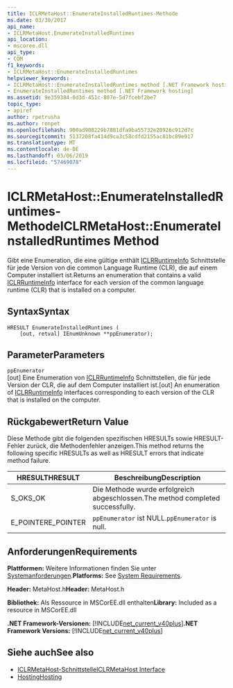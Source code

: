 ```yaml
---
title: ICLRMetaHost::EnumerateInstalledRuntimes-Methode
ms.date: 03/30/2017
api_name:
- ICLRMetaHost.EnumerateInstalledRuntimes
api_location:
- mscoree.dll
api_type:
- COM
f1_keywords:
- ICLRMetaHost::EnumerateInstalledRuntimes
helpviewer_keywords:
- ICLRMetaHost::EnumerateInstalledRuntimes method [.NET Framework hosting]
- EnumerateInstalledRuntimes method [.NET Framework hosting]
ms.assetid: 9e359384-0d3d-451c-807e-5d7fcebf2be7
topic_type:
- apiref
author: rpetrusha
ms.author: ronpet
ms.openlocfilehash: 900ad908229b7881dfa9ba55732e20926c912d7c
ms.sourcegitcommit: 5137208fa414d9ca3c58cdfd2155ac81bc89e917
ms.translationtype: MT
ms.contentlocale: de-DE
ms.lasthandoff: 03/06/2019
ms.locfileid: "57469078"
---
```

# <a name="iclrmetahostenumerateinstalledruntimes-method"></a><span data-ttu-id="bf544-102">ICLRMetaHost::EnumerateInstalledRuntimes-Methode</span><span class="sxs-lookup"><span data-stu-id="bf544-102">ICLRMetaHost::EnumerateInstalledRuntimes Method</span></span>
<span data-ttu-id="bf544-103">Gibt eine Enumeration, die eine gültige enthält [ICLRRuntimeInfo](../../../../docs/framework/unmanaged-api/hosting/iclrruntimeinfo-interface.md) Schnittstelle für jede Version von die common Language Runtime (CLR), die auf einem Computer installiert ist.</span><span class="sxs-lookup"><span data-stu-id="bf544-103">Returns an enumeration that contains a valid [ICLRRuntimeInfo](../../../../docs/framework/unmanaged-api/hosting/iclrruntimeinfo-interface.md) interface for each version of the common language runtime (CLR) that is installed on a computer.</span></span>  
  
## <a name="syntax"></a><span data-ttu-id="bf544-104">Syntax</span><span class="sxs-lookup"><span data-stu-id="bf544-104">Syntax</span></span>  
  
```  
HRESULT EnumerateInstalledRuntimes (  
    [out, retval] IEnumUnknown **ppEnumerator);  
```  
  
## <a name="parameters"></a><span data-ttu-id="bf544-105">Parameter</span><span class="sxs-lookup"><span data-stu-id="bf544-105">Parameters</span></span>  
 `ppEnumerator`  
 <span data-ttu-id="bf544-106">[out] Eine Enumeration von [ICLRRuntimeInfo](../../../../docs/framework/unmanaged-api/hosting/iclrruntimeinfo-interface.md) Schnittstellen, die für jede Version der CLR, die auf dem Computer installiert ist.</span><span class="sxs-lookup"><span data-stu-id="bf544-106">[out] An enumeration of [ICLRRuntimeInfo](../../../../docs/framework/unmanaged-api/hosting/iclrruntimeinfo-interface.md) interfaces corresponding to each version of the CLR that is installed on the computer.</span></span>  
  
## <a name="return-value"></a><span data-ttu-id="bf544-107">Rückgabewert</span><span class="sxs-lookup"><span data-stu-id="bf544-107">Return Value</span></span>  
 <span data-ttu-id="bf544-108">Diese Methode gibt die folgenden spezifischen HRESULTs sowie HRESULT-Fehler zurück, die Methodenfehler anzeigen.</span><span class="sxs-lookup"><span data-stu-id="bf544-108">This method returns the following specific HRESULTs as well as HRESULT errors that indicate method failure.</span></span>  
  
|<span data-ttu-id="bf544-109">HRESULT</span><span class="sxs-lookup"><span data-stu-id="bf544-109">HRESULT</span></span>|<span data-ttu-id="bf544-110">Beschreibung</span><span class="sxs-lookup"><span data-stu-id="bf544-110">Description</span></span>|  
|-------------|-----------------|  
|<span data-ttu-id="bf544-111">S_OK</span><span class="sxs-lookup"><span data-stu-id="bf544-111">S_OK</span></span>|<span data-ttu-id="bf544-112">Die Methode wurde erfolgreich abgeschlossen.</span><span class="sxs-lookup"><span data-stu-id="bf544-112">The method completed successfully.</span></span>|  
|<span data-ttu-id="bf544-113">E_POINTER</span><span class="sxs-lookup"><span data-stu-id="bf544-113">E_POINTER</span></span>|<span data-ttu-id="bf544-114">`ppEnumerator` ist NULL.</span><span class="sxs-lookup"><span data-stu-id="bf544-114">`ppEnumerator` is null.</span></span>|  
  
## <a name="requirements"></a><span data-ttu-id="bf544-115">Anforderungen</span><span class="sxs-lookup"><span data-stu-id="bf544-115">Requirements</span></span>  
 <span data-ttu-id="bf544-116">**Plattformen:** Weitere Informationen finden Sie unter [Systemanforderungen](../../../../docs/framework/get-started/system-requirements.md).</span><span class="sxs-lookup"><span data-stu-id="bf544-116">**Platforms:** See [System Requirements](../../../../docs/framework/get-started/system-requirements.md).</span></span>  
  
 <span data-ttu-id="bf544-117">**Header:** MetaHost.h</span><span class="sxs-lookup"><span data-stu-id="bf544-117">**Header:** MetaHost.h</span></span>  
  
 <span data-ttu-id="bf544-118">**Bibliothek:** Als Ressource in MSCorEE.dll enthalten</span><span class="sxs-lookup"><span data-stu-id="bf544-118">**Library:** Included as a resource in MSCorEE.dll</span></span>  
  
 <span data-ttu-id="bf544-119">**.NET Framework-Versionen:** [!INCLUDE[net_current_v40plus](../../../../includes/net-current-v40plus-md.md)]</span><span class="sxs-lookup"><span data-stu-id="bf544-119">**.NET Framework Versions:** [!INCLUDE[net_current_v40plus](../../../../includes/net-current-v40plus-md.md)]</span></span>  
  
## <a name="see-also"></a><span data-ttu-id="bf544-120">Siehe auch</span><span class="sxs-lookup"><span data-stu-id="bf544-120">See also</span></span>
- [<span data-ttu-id="bf544-121">ICLRMetaHost-Schnittstelle</span><span class="sxs-lookup"><span data-stu-id="bf544-121">ICLRMetaHost Interface</span></span>](../../../../docs/framework/unmanaged-api/hosting/iclrmetahost-interface.md)
- [<span data-ttu-id="bf544-122">Hosting</span><span class="sxs-lookup"><span data-stu-id="bf544-122">Hosting</span></span>](../../../../docs/framework/unmanaged-api/hosting/index.md)
